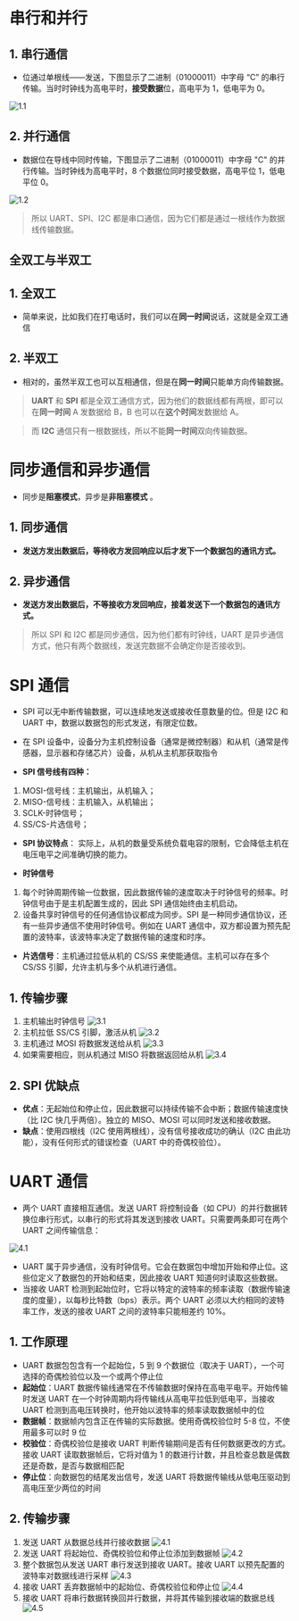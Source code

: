 # 串行和并行

## 1. 串行通信

- 位通过单根线——发送，下图显示了二进制（01000011）中字母 “C” 的串行传输。当时时钟线为高电平时，**接受数据**位，高电平为 1，低电平为 0。

![1.1](https://i-blog.csdnimg.cn/blog_migrate/839e5542ef0fc98b7e9c411bb45afdd3.png)

## 2. 并行通信

- 数据位在导线中同时传输，下图显示了二进制（01000011）中字母 "C" 的并行传输。当时钟线为高电平时，8 个数据位同时接受数据，高电平位 1，低电平位 0。

![1.2](https://i-blog.csdnimg.cn/blog_migrate/2e238b2139f130e7085b747e75498063.png)

> 所以 UART、SPI、I2C 都是串口通信，因为它们都是通过一根线作为数据线传输数据。

## 全双工与半双工

## 1. 全双工

- 简单来说，比如我们在打电话时，我们可以在**同一时间**说话，这就是全双工通信

## 2. 半双工

- 相对的，虽然半双工也可以互相通信，但是在**同一时间**只能单方向传输数据。

> **UART** 和 **SPI** 都是全双工通信方式，因为他们的数据线都有两根，即可以在**同一时间** A 发数据给 B，B 也可以在**这个时间**发数据给 A。

> 而 **I2C** 通信只有一根数据线，所以不能**同一时间**双向传输数据。

# 同步通信和异步通信

- 同步是**阻塞模式**，异步是**非阻塞模式** 。

## 1. 同步通信

- **发送方发出数据后，等待收方发回响应以后才发下一个数据包的通讯方式。**

## 2. 异步通信

- **发送方发出数据后，不等接收方发回响应，接着发送下一个数据包的通讯方式。**

> 所以 SPI 和 I2C 都是同步通信，因为他们都有时钟线，UART 是异步通信方式，他只有两个数据线，发送完数据不会确定你是否接收到。

# SPI 通信

- SPI 可以无中断传输数据，可以连续地发送或接收任意数量的位。但是 I2C 和 UART 中，数据以数据包的形式发送，有限定位数。
- 在 SPI 设备中，设备分为主机控制设备（通常是微控制器）和从机（通常是传感器，显示器和存储芯片）设备，从机从主机那获取指令

- **SPI 信号线有四种：**
1. MOSI-信号线：主机输出，从机输入；
2. MISO-信号线：主机输入，从机输出；
3. SCLK-时钟信号；
4. SS/CS-片选信号；

- **SPI 协议特点**： 实际上，从机的数量受系统负载电容的限制，它会降低主机在电压电平之间准确切换的能力。

- **时钟信号**
1. 每个时钟周期传输一位数据，因此数据传输的速度取决于时钟信号的频率。时钟信号由于是主机配置生成的，因此 SPI 通信始终由主机启动。
2. 设备共享时钟信号的任何通信协议都成为同步。SPI 是一种同步通信协议，还有一些异步通信不使用时钟信号。例如在 UART 通信中，双方都设置为预先配置的波特率，该波特率决定了数据传输的速度和时序。

- **片选信号**：主机通过拉低从机的 CS/SS 来使能通信。主机可以存在多个 CS/SS 引脚，允许主机与多个从机进行通信。

## 1. 传输步骤

1. 主机输出时钟信号
   ![3.1](https://i-blog.csdnimg.cn/blog_migrate/b0b3b5d772a351a72ad264742000ae73.png)
2. 主机拉低 SS/CS 引脚，激活从机
   ![3.2](https://i-blog.csdnimg.cn/blog_migrate/1f8feb374f74061d530533ace70f9135.png)
3. 主机通过 MOSI 将数据发送给从机
   ![3.3](https://i-blog.csdnimg.cn/blog_migrate/d0e9c4c9a5bec6aac982516dbd5ea9e6.png)
4. 如果需要相应，则从机通过 MISO 将数据返回给从机
   ![3.4](https://i-blog.csdnimg.cn/blog_migrate/92aca39fd91fa98be353436c2f0fb984.png)

## 2. SPI 优缺点

- **优点**：无起始位和停止位，因此数据可以持续传输不会中断；数据传输速度快（比 I2C 快几乎两倍）。独立的 MISO、MOSI 可以同时发送和接收数据。
- **缺点**：使用四根线（I2C 使用两根线），没有信号接收成功的确认（I2C 由此功能），没有任何形式的错误检查（UART 中的奇偶校验位）。

# UART 通信

- 两个 UART 直接相互通信。发送 UART 将控制设备（如 CPU）的并行数据转换位串行形式，以串行的形式将其发送到接收 UART。只需要两条即可在两个 UART 之间传输信息：

![4.1](https://i-blog.csdnimg.cn/blog_migrate/d844d94fc001bd80f71b9132b0f5678c.png)

- UART 属于异步通信，没有时钟信号。它会在数据包中增加开始和停止位。这些位定义了数据包的开始和结束，因此接收 UART 知道何时读取这些数据。
- 当接收 UART 检测到起始位时，它将以特定的波特率的频率读取（数据传输速度的度量），以每秒比特数（bps）表示。两个 UART 必须以大约相同的波特率工作，发送的接收 UART 之间的波特率只能相差约 10%。

## 1. 工作原理

- UART 数据包包含有一个起始位，5 到 9 个数据位（取决于 UART），一个可选择的奇偶检验位以及一个或两个停止位
- **起始位**：UART 数据传输线通常在不传输数据时保持在高电平电平。开始传输时发送 UART 在一个时钟周期内将传输线从高电平拉低到低电平，当接收 UART 检测到高电压转换时，他开始以波特率的频率读取数据帧中的位
- **数据帧**：数据帧内包含正在传输的实际数据。使用奇偶校验位时 5-8 位，不使用最多可以时 9 位
- **校验位**：奇偶校验位是接收 UART 判断传输期间是否有任何数据更改的方式。接收 UART 读取数据帧后，它将对值为 1 的数进行计数，并且检查总数是偶数还是奇数，是否与数据相匹配
- **停止位**：向数据包的结尾发出信号，发送 UART 将数据传输线从低电压驱动到高电压至少两位的时间

## 2. 传输步骤

1. 发送 UART 从数据总线并行接收数据
   ![4.1](https://i-blog.csdnimg.cn/blog_migrate/50f4c49565eebea684a364dcef53a5e4.png)
2. 发送 UART 将起始位、奇偶校验位和停止位添加到数据帧
   ![4.2](https://i-blog.csdnimg.cn/blog_migrate/bf7d61dc34bae8c536670cd81ca283c6.png)
3. 整个数据包从发送 UART 串行发送到接收 UART。接收 UART 以预先配置的波特率对数据线进行采样
   ![4.3](https://i-blog.csdnimg.cn/blog_migrate/661529036bcb0cd7da1bcd1cb8b91fa0.png)
4. 接收 UART 丢弃数据帧中的起始位、奇偶校验位和停止位
   ![4.4](https://i-blog.csdnimg.cn/blog_migrate/d55aab0afe85f5dabe88106fe99e3907.png)
5. 接收 UART 将串行数据转换回并行数据，并将其传输到接收端的数据总线
   ![4.5](https://i-blog.csdnimg.cn/blog_migrate/8ace17e9f2d9c53586535f81fa2df5ac.png)